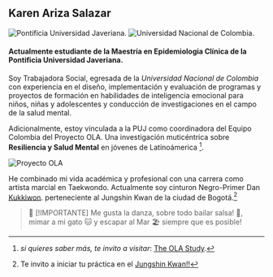 ## **Karen Ariza Salazar**
  ![Pontificia Universidad Javeriana](https://www.javeriana.edu.co/recursosdb/20125/10168948/escudoPUJ-Bogota_rgb-azul_lateral.png).  ![Universidad Nacional de Colombia](https://seeklogo.com/images/U/Universidad_Nacional_de_Colombia_-_Sede_Bogot_and__225_-logo-A05EAD6D0F-seeklogo.com.png).

#### Actualmente estudiante de la Maestría en Epidemiologia Clínica de la Pontificia Universidad Javeriana.          

Soy Trabajadora Social, egresada de la _Universidad Nacional de Colombia_ con experiencia en el diseño, implementación y evaluación de programas y proyectos de formación en habilidades de inteligencia emocional para niños, niñas y adolescentes y conducción de investigaciones en el campo de la salud mental.

Adicionalmente, estoy vinculada a la PUJ como coordinadora del Equipo Colombia del Proyecto OLA. Una investigación muticéntrica sobre **Resiliencia y Salud Mental** en jóvenes de Latinoámerica [^1]. 


![Proyecto OLA](https://theolastudy.com/wp-content/uploads/2021/08/versiones_OLA-06-1536x284.png) 


[^1]: _si quieres saber más, te invito a visitar_: [The OLA Study](https://theolastudy.com/es/).



He combinado mi vida académica y profesional con una carrera como artista marcial en Taekwondo. Actualmente soy cinturon Negro-Primer Dan [Kukkiwon](https://www.kukkiwon.or.kr/base/main/view). perteneciente al Jungshin Kwan de la ciudad de Bogotá.[^2]   

> :monocle_face: [!IMPORTANTE]
> Me gusta la danza, sobre todo bailar salsa! :woman_dancing:, mimar a mi gato :cat: y escapar al Mar :beach_umbrella: siempre que es posible! 	 

[^2]: Te invito a iniciar tu práctica en el [Jungshin Kwan!!](http://jungshinkwancolombia.blogspot.com/) 
